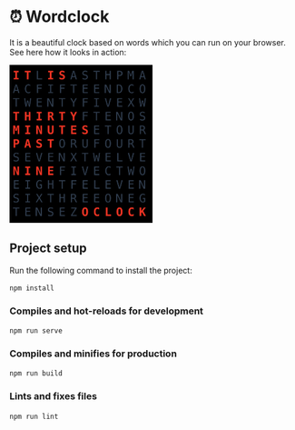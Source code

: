 # ⏰ Wordclock

It is a beautiful clock based on words which you can run on your browser.
See here how it looks in action:

<img src="wordclock.png" alt="image" width="50%" height="auto">


## Project setup

Run the following command to install the project:

```
npm install
```

### Compiles and hot-reloads for development
```
npm run serve
```

### Compiles and minifies for production
```
npm run build
```

### Lints and fixes files
```
npm run lint
```
